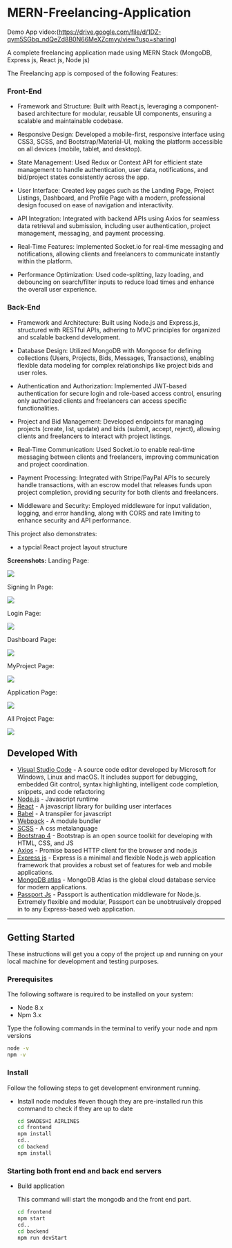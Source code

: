 # MERN-Freelancing-Application

Demo App video:(https://drive.google.com/file/d/1DZ-qym5SGbq_ndQeZd8B0N66MeXZcmyy/view?usp=sharing)

A complete freelancing application made using MERN Stack (MongoDB, Express js, React js, Node js)

The Freelancing app is composed of the following Features:

### Front-End

* Framework and Structure: Built with React.js, leveraging a component-based architecture for modular, reusable UI components, ensuring a scalable and maintainable codebase.

* Responsive Design: Developed a mobile-first, responsive interface using CSS3, SCSS, and Bootstrap/Material-UI, making the platform accessible on all devices (mobile, tablet, and desktop).

* State Management: Used Redux or Context API for efficient state management to handle authentication, user data, notifications, and bid/project states consistently across the app.

* User Interface: Created key pages such as the Landing Page, Project Listings, Dashboard, and Profile Page with a modern, professional design focused on ease of navigation and interactivity.

* API Integration: Integrated with backend APIs using Axios for seamless data retrieval and submission, including user authentication, project management, messaging, and payment processing.

* Real-Time Features: Implemented Socket.io for real-time messaging and notifications, allowing clients and freelancers to communicate instantly within the platform.

* Performance Optimization: Used code-splitting, lazy loading, and debouncing on search/filter inputs to reduce load times and enhance the overall user experience.

### Back-End

* Framework and Architecture: Built using Node.js and Express.js, structured with RESTful APIs, adhering to MVC principles for organized and scalable backend development.

* Database Design: Utilized MongoDB with Mongoose for defining collections (Users, Projects, Bids, Messages, Transactions), enabling flexible data modeling for complex relationships like project bids and user roles.

* Authentication and Authorization: Implemented JWT-based authentication for secure login and role-based access control, ensuring only authorized clients and freelancers can access specific functionalities.

* Project and Bid Management: Developed endpoints for managing projects (create, list, update) and bids (submit, accept, reject), allowing clients and freelancers to interact with project listings.

* Real-Time Communication: Used Socket.io to enable real-time messaging between clients and freelancers, improving communication and project coordination.

* Payment Processing: Integrated with Stripe/PayPal APIs to securely handle transactions, with an escrow model that releases funds upon project completion, providing security for both clients and freelancers.

* Middleware and Security: Employed middleware for input validation, logging, and error handling, along with CORS and rate limiting to enhance security and API performance.


This project also demonstrates:

* a typcial React project layout structure

**Screenshots:**
Landing Page:

![](documentationResources/home.png)

Signing In Page:

![](documentationResources/login.png)

Login Page:

![](documentationResources/Login.png)

Dashboard Page:

![](documentationResources/Dashboard.png)

MyProject Page:

![](documentationResources/Myproject.png)

Application Page:

![](documentationResources/Application.png)

All Project Page:

![](documentationResources/Allproject.png)


## Developed With

* [Visual Studio Code](https://code.visualstudio.com/) - A source code editor developed by Microsoft for Windows, Linux and macOS. It includes support for debugging, embedded Git control, syntax highlighting, intelligent code completion, snippets, and code refactoring
* [Node.js](https://nodejs.org/en/) - Javascript runtime
* [React](https://reactjs.org/) - A javascript library for building user interfaces
* [Babel](https://babeljs.io/) - A transpiler for javascript
* [Webpack](https://webpack.js.org/) - A module bundler
* [SCSS](http://sass-lang.com/) - A css metalanguage
* [Bootstrap 4](https://getbootstrap.com/) - Bootstrap is an open source toolkit for developing with HTML, CSS, and JS
* [Axios](https://github.com/axios/axios) - Promise based HTTP client for the browser and node.js
* [Express js](http://expressjs.com/) - Express is a minimal and flexible Node.js web application framework that provides a robust set of features for web and mobile applications.
* [MongoDB atlas](https://www.mongodb.com/cloud/atlas) - MongoDB Atlas is the global cloud database service for modern applications.
* [Passport Js](http://www.passportjs.org/) - Passport is authentication middleware for Node.js. Extremely flexible and modular, Passport can be unobtrusively dropped in to any Express-based web application.
---


## Getting Started

These instructions will get you a copy of the project up and running on your local machine for development and testing purposes.

### Prerequisites

The following software is required to be installed on your system:

* Node 8.x
* Npm 3.x

Type the following commands in the terminal to verify your node and npm versions

```bash
node -v
npm -v
```

### Install

Follow the following steps to get development environment running.


* Install node modules #even though they are pre-installed run this command to check if they are up to date

   ```bash
   cd SWADESHI AIRLINES
   cd frontend
   npm install
   cd..
   cd backend
   npm install
   ```


### Starting both front end and back end servers

* Build application

  This command will start the mongodb and the front end part.

  ```bash
  cd frontend
  npm start
  cd..
  cd backend
  npm run devStart
  ```



